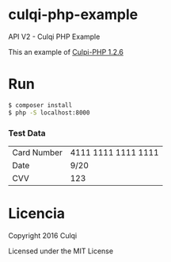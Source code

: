 # culqi-php-example
API V2 - Culqi PHP Example

This an example of [Culpi-PHP 1.2.6](https://github.com/culqi/culqi-php/tree/develop)

# Run

```bash
$ composer install
$ php -S localhost:8000
```

### Test Data

<table>
  <tr>
    <td>Card Number</td>
    <td>4111 1111 1111 1111</td>
  </tr>
  <tr>
    <td>Date</td>
    <td>9/20</td>
  </tr>
  <tr>
    <td>CVV</td>
    <td>123</td>
  </tr>
</table>

# Licencia

Copyright 2016 Culqi

Licensed under the MIT License
